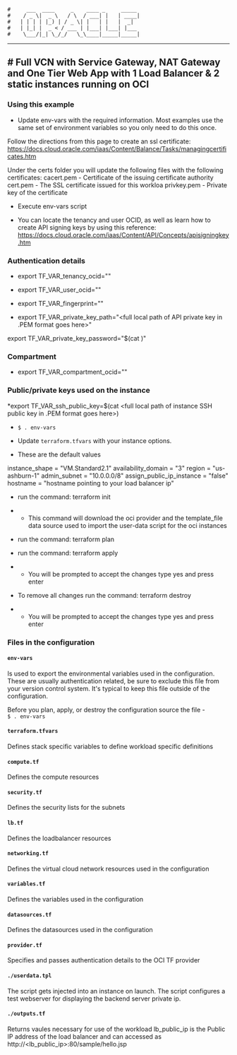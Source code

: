 

    #     ___  ____     _    ____ _     _____
    #    / _ \|  _ \   / \  / ___| |   | ____|
    #   | | | | |_) | / _ \| |   | |   |  _|
    #   | |_| |  _ < / ___ | |___| |___| |___
    #    \___/|_| \_/_/   \_\____|_____|_____|
***
## # Full VCN with Service Gateway, NAT Gateway and One Tier Web App with 1 Load Balancer & 2 static instances running on OCI

### Using this example
* Update env-vars with the required information. Most examples use the same set of environment variables so you only need to do this once.

Follow the directions from this page to create an ssl certificate:
https://docs.cloud.oracle.com/iaas/Content/Balance/Tasks/managingcertificates.htm

Under the certs folder you will update the following files with the following certificates:
cacert.pem - Certificate of the issuing certificate authority
cert.pem - The SSL certificate issued for this workloa
privkey.pem - Private key of the certificate
* Execute env-vars script


* You can locate the tenancy and user OCID, as well as learn how to create API signing keys by using this reference: https://docs.cloud.oracle.com/iaas/Content/API/Concepts/apisigningkey.htm

### Authentication details
* export TF_VAR_tenancy_ocid="<tenancy OCID goes here>"

* export TF_VAR_user_ocid="<user OCID goes here>"

* export TF_VAR_fingerprint="<private key fingerprint goes here>"

* export TF_VAR_private_key_path="<full local path of API private key in .PEM format goes here>"

export TF_VAR_private_key_password="$(cat <full local path for file containing passcode of API private key goes here>)"

### Compartment
* export TF_VAR_compartment_ocid="<compartment OCID goes here>"

### Public/private keys used on the instance
*export TF_VAR_ssh_public_key=$(cat <full local path of instance SSH public key in .PEM format goes here>)


  * `$ . env-vars`
* Update `terraform.tfvars` with your instance options.

* These are the default values

instance_shape = "VM.Standard2.1"
availability_domain = "3"
region = "us-ashburn-1"
admin_subnet = "10.0.0.0/8"
assign_public_ip_instance = "false"
hostname = "hostname pointing to your load balancer ip"
* run the command:  terraform init
* * This command will download the oci provider and the template_file data source used to import the user-data script for the oci instances

* run the command:  terraform plan

* run the command:  terraform apply
* * You will be prompted to accept the changes type yes and press enter

* To remove all changes run the command: terraform destroy
* * You will be prompted to accept the changes type yes and press enter

### Files in the configuration

#### `env-vars`
Is used to export the environmental variables used in the configuration. These are usually authentication related, be sure to exclude this file from your version control system. It's typical to keep this file outside of the configuration.

Before you plan, apply, or destroy the configuration source the file -  
`$ . env-vars`

#### `terraform.tfvars`
Defines stack specific variables to define workload specific definitions

#### `compute.tf`
Defines the compute resources

#### `security.tf`
Defines the security lists for the subnets

#### `lb.tf`
Defines the loadbalancer resources

#### `networking.tf`
Defines the virtual cloud network resources used in the configuration

#### `variables.tf`
Defines the variables used in the configuration

#### `datasources.tf`
Defines the datasources used in the configuration

#### `provider.tf`
Specifies and passes authentication details to the OCI TF provider

#### `./userdata.tpl`
The script gets injected into an instance on launch.
The script configures a test webserver for displaying the backend server private ip.

#### `./outputs.tf`
Returns vaules necessary for use of the workload
lb_public_ip is the Public IP address of the load balancer and can accessed as http://<lb_public_ip>:80/sample/hello.jsp

